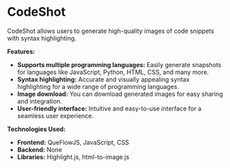# CodeShot

CodeShot allows users to generate high-quality images of code snippets with syntax highlighting. 

**Features:**

* **Supports multiple programming languages:** Easily generate snapshots for languages like JavaScript, Python, HTML, CSS, and many more.
* **Syntax highlighting:** Accurate and visually appealing syntax highlighting for a wide range of programming languages.
* **Image download:** You can download generated images for easy sharing and integration.
* **User-friendly interface:** Intuitive and easy-to-use interface for a seamless user experience.


**Technologies Used:**

* **Frontend:** QueFlowJS, JavaScript, CSS
* **Backend:** None
* **Libraries:** Highlight.js, html-to-image.js